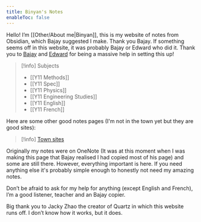 ```yaml
---
title: Binyan's Notes
enableToc: false
---
```


Hello! I’m [[Other/About me|Binyan]], this is my website of notes from Obsidian, which Bajay suggested I make. Thank you Bajay. If something seems off in this website, it was probably Bajay or Edward who did it. Thank you to [Bajay](https://baju-s.toomwn.xyz/) and [Edward](https://github.com/eddietheed) for being a massive help in setting this up!

> [!info] Subjects
> 
> - [[Y11 Methods]]
> - [[Y11 Spec]]
> - [[Y11 Physics]]
> - [[Y11 Engineering Studies]]
> - [[Y11 English]]
> - [[Y11 French]]

Here are some other good notes pages (I'm not in the town yet but they are good sites):
> [!info] [Town sites](https://baju-s.toomwn.xyz/-Home-Page/Other-Town-Sites)

Originally my notes were on OneNote (It was at this moment when I was making this page that Bajay realised I had copied most of his page) and some are still there. However, everything important is here. If you need anything else it's probably simple enough to honestly not need my amazing notes.

Don’t be afraid to ask for my help for anything (except English and French), I’m a good listener, teacher and an Bajay copier.

Big thank you to Jacky Zhao the creator of Quartz in which this website runs off. I don’t know how it works, but it does.